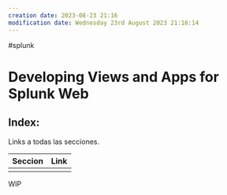 ```yaml
---
creation date: 2023-08-23 21:16
modification date: Wednesday 23rd August 2023 21:16:14
---
```


#splunk 
# Developing Views and Apps for Splunk Web

## Index:

Links a todas las secciones.

| Seccion | Link |
| ------- | ---- |
|         |      |

WIP